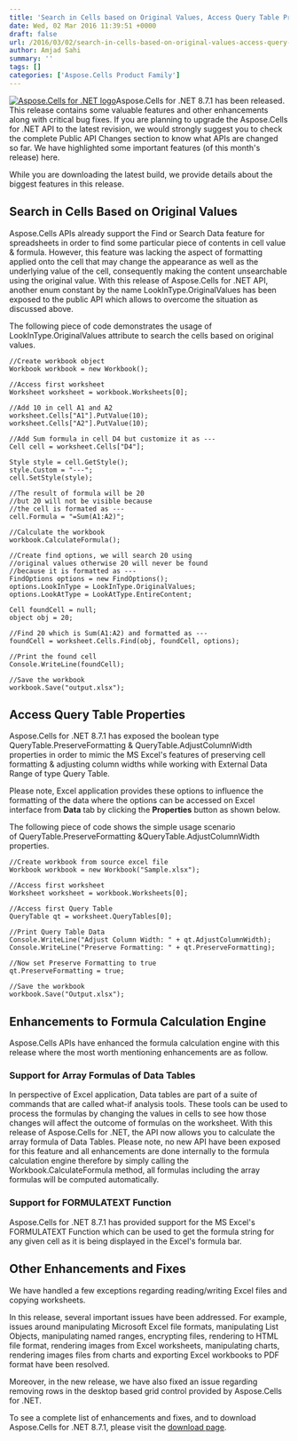 ```yaml
---
title: 'Search in Cells based on Original Values, Access Query Table Properties and Enhancements to Formula Calculation Engine with Aspose.Cells for .NET 8.7.1'
date: Wed, 02 Mar 2016 11:39:51 +0000
draft: false
url: /2016/03/02/search-in-cells-based-on-original-values-access-query-table-properties-and-enhancements-to-formula-calculation-engine-with-aspose.cells-for-.net-8.7.1/
author: Amjad Sahi
summary: ''
tags: []
categories: ['Aspose.Cells Product Family']
---
```


[![Aspose.Cells for .NET logo][1]](https://www.aspose.com/ "Aspose.Cells for .NET API")Aspose.Cells for .NET 8.7.1 has been released. This release contains some valuable features and other enhancements along with critical bug fixes. If you are planning to upgrade the Aspose.Cells for .NET API to the latest revision, we would strongly suggest you to check the complete Public API Changes section to know what APIs are changed so far. We have highlighted some important features (of this month's release) here.

While you are downloading the latest build, we provide details about the biggest features in this release.

## Search in Cells Based on Original Values

Aspose.Cells APIs already support the Find or Search Data feature for spreadsheets in order to find some particular piece of contents in cell value & formula. However, this feature was lacking the aspect of formatting applied onto the cell that may change the appearance as well as the underlying value of the cell, consequently making the content unsearchable using the original value. With this release of Aspose.Cells for .NET API, another enum constant by the name LookInType.OriginalValues has been exposed to the public API which allows to overcome the situation as discussed above.

The following piece of code demonstrates the usage of LookInType.OriginalValues attribute to search the cells based on original values.

```
//Create workbook object
Workbook workbook = new Workbook();

//Access first worksheet
Worksheet worksheet = workbook.Worksheets[0];

//Add 10 in cell A1 and A2
worksheet.Cells["A1"].PutValue(10);
worksheet.Cells["A2"].PutValue(10);

//Add Sum formula in cell D4 but customize it as ---
Cell cell = worksheet.Cells["D4"];

Style style = cell.GetStyle();
style.Custom = "---";
cell.SetStyle(style);

//The result of formula will be 20
//but 20 will not be visible because
//the cell is formated as ---
cell.Formula = "=Sum(A1:A2)";

//Calculate the workbook
workbook.CalculateFormula();

//Create find options, we will search 20 using
//original values otherwise 20 will never be found
//because it is formatted as ---
FindOptions options = new FindOptions();
options.LookInType = LookInType.OriginalValues;
options.LookAtType = LookAtType.EntireContent;

Cell foundCell = null;
object obj = 20;

//Find 20 which is Sum(A1:A2) and formatted as ---
foundCell = worksheet.Cells.Find(obj, foundCell, options);

//Print the found cell
Console.WriteLine(foundCell);

//Save the workbook
workbook.Save("output.xlsx"); 
```

## Access Query Table Properties

Aspose.Cells for .NET 8.7.1 has exposed the boolean type QueryTable.PreserveFormatting & QueryTable.AdjustColumnWidth properties in order to mimic the MS Excel's features of preserving cell formatting & adjusting column widths while working with External Data Range of type Query Table.

Please note, Excel application provides these options to influence the formatting of the data where the options can be accessed on Excel interface from **Data** tab by clicking the **Properties** button as shown below.

The following piece of code shows the simple usage scenario of QueryTable.PreserveFormatting &QueryTable.AdjustColumnWidth properties.

```
//Create workbook from source excel file
Workbook workbook = new Workbook("Sample.xlsx");

//Access first worksheet
Worksheet worksheet = workbook.Worksheets[0];

//Access first Query Table
QueryTable qt = worksheet.QueryTables[0];

//Print Query Table Data
Console.WriteLine("Adjust Column Width: " + qt.AdjustColumnWidth);
Console.WriteLine("Preserve Formatting: " + qt.PreserveFormatting);

//Now set Preserve Formatting to true
qt.PreserveFormatting = true;

//Save the workbook
workbook.Save("Output.xlsx"); 
```

## Enhancements to Formula Calculation Engine

Aspose.Cells APIs have enhanced the formula calculation engine with this release where the most worth mentioning enhancements are as follow.

### Support for Array Formulas of Data Tables

In perspective of Excel application, Data tables are part of a suite of commands that are called what-if analysis tools. These tools can be used to process the formulas by changing the values in cells to see how those changes will affect the outcome of formulas on the worksheet. With this release of Aspose.Cells for .NET, the API now allows you to calculate the array formula of Data Tables. Please note, no new API have been exposed for this feature and all enhancements are done internally to the formula calculation engine therefore by simply calling the Workbook.CalculateFormula method, all formulas including the array formulas will be computed automatically.

### Support for FORMULATEXT Function

Aspose.Cells for .NET 8.7.1 has provided support for the MS Excel's FORMULATEXT Function which can be used to get the formula string for any given cell as it is being displayed in the Excel's formula bar.

## Other Enhancements and Fixes

We have handled a few exceptions regarding reading/writing Excel files and copying worksheets.

In this release, several important issues have been addressed. For example, issues around manipulating Microsoft Excel file formats, manipulating List Objects, manipulating named ranges, encrypting files, rendering to HTML file format, rendering images from Excel worksheets, manipulating charts, rendering images files from charts and exporting Excel workbooks to PDF format have been resolved.

Moreover, in the new release, we have also fixed an issue regarding removing rows in the desktop based grid control provided by Aspose.Cells for .NET.

To see a complete list of enhancements and fixes, and to download Aspose.Cells for .NET 8.7.1, please visit the [download page][2].




[1]: https://blog.aspose.com/wp-content/uploads/sites/2/2013/08/aspose-Cells-for-net_100.png "Aspose.Cells for .NET logo"
[2]: http://www.aspose.com/community/files/51/.net-components/aspose.cells-for-.net/entry693090.aspx




